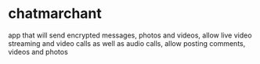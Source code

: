 # chatmarchant
 app that will send encrypted messages, photos and videos, allow live video streaming and video calls as well as audio calls, allow posting comments, videos and photos
